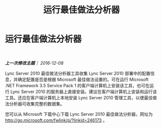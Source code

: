 ﻿---
title: 运行最佳做法分析器
TOCTitle: 运行最佳做法分析器
ms:assetid: 1392ef69-d4fe-45cc-9890-8e8d565df2ee
ms:mtpsurl: https://technet.microsoft.com/zh-cn/library/JJ204694(v=OCS.15)
ms:contentKeyID: 49312071
ms.date: 12/10/2016
mtps_version: v=OCS.15
ms.translationtype: HT
---

# 运行最佳做法分析器

 

_**上一次修改主题：** 2016-12-08_

Lync Server 2010 最佳做法分析器工具收集 Lync Server 2010 部署中的配置信息，并确定配置是否是根据 Microsoft 最佳做法设置的。可在运行 Microsoft .NET Framework 3.5 Service Pack 1 的客户端计算机上安装该工具，也可在运行 Lync Server 2010 的服务器上直接安装。建议在客户端计算机上安装和运行该工具。还应在客户端计算机上本地安装 Lync Server 2010 管理工具，以便最佳做法分析器可收集完整的数据集。

您可以从 Microsoft 下载中心下载 Lync Server 2010 最佳做法分析器，网址为 <http://go.microsoft.com/fwlink/p/?linkid=246173> 。

